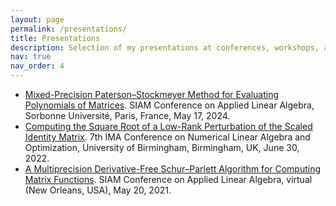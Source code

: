 ```yaml
---
layout: page
permalink: /presentations/
title: Presentations
description: Selection of my presentations at conferences, workshops, and seminars.
nav: true
nav_order: 4
---
```


<ul>

<li><a href="../assets/pdf/talk-SIAMLA24.pdf">Mixed-Precision Paterson–Stockmeyer Method for Evaluating Polynomials of Matrices</a>. SIAM Conference on Applied Linear Algebra, Sorbonne Université, Paris, France, May 17, 2024.
</li>

<li><a href="../assets/pdf/talk-IMA-NLAO22.pdf">Computing the Square Root of a Low-Rank Perturbation of the Scaled Identity Matrix</a>. 7th IMA Conference on Numerical Linear Algebra and
Optimization, University of Birmingham, Birmingham, UK, June 30, 2022.
</li>

<li><a href="../assets/pdf/talk-SIAMLA21.pdf">A Multiprecision Derivative-Free Schur–Parlett Algorithm for Computing Matrix Functions</a>. SIAM Conference on Applied Linear Algebra, virtual (New Orleans, USA), May 20, 2021.
</li>

</ul>
